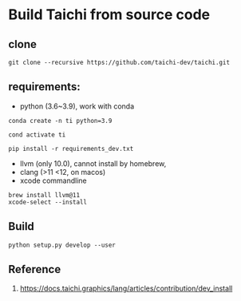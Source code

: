 # Build Taichi from source code

## clone
```
git clone --recursive https://github.com/taichi-dev/taichi.git
```

## requirements:

- python (3.6~3.9), work with conda
```
conda create -n ti python=3.9

cond activate ti

pip install -r requirements_dev.txt
```
- llvm (only 10.0), cannot install by homebrew, 
- clang (>11 <12, on macos)
- xcode commandline
```
brew install llvm@11
xcode-select --install
```

## Build

```
python setup.py develop --user
```

## Reference

1. https://docs.taichi.graphics/lang/articles/contribution/dev_install
